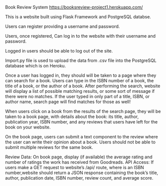 Book Review System
https://booksreview-project1.herokuapp.com/



This is a website built using Flask Framework and PostgreSQL databse.

Users can register providing a username and password.

Users, once registered, Can log in to the website with their username and password.

Logged in users should be able to log out of the site.

Import.py file is used to upload the data from .csv file into the PostgreSQL database which is on Heroku.

Once a user has logged in, they should will be taken to a page where they can search for a book. Users can type in the ISBN number of a book, the title of a book, or the author of a book. After performing the search, website will display a list of possible matching results, or some sort of message if there were no matches. If the user typed in only part of a title, ISBN, or author name,  search page will find matches for those as well!

When users click on a book from the results of the search page, they will be taken to a book page, with details about the book: its title, author, publication year, ISBN number, and any reviews that users have left for the book on your website.

On the book page, users can submit a text component to the review where the user can write their opinion about a book. Users should not be able to submit multiple reviews for the same book.

Review Data: On book page, display (if available) the average rating and number of ratings the work has received from Goodreads. API Access: If users make a GET request to website’s /api/<isbn> route, where <isbn> is an ISBN number,website should return a JSON response containing the book’s title, author, publication date, ISBN number, review count, and average score.
